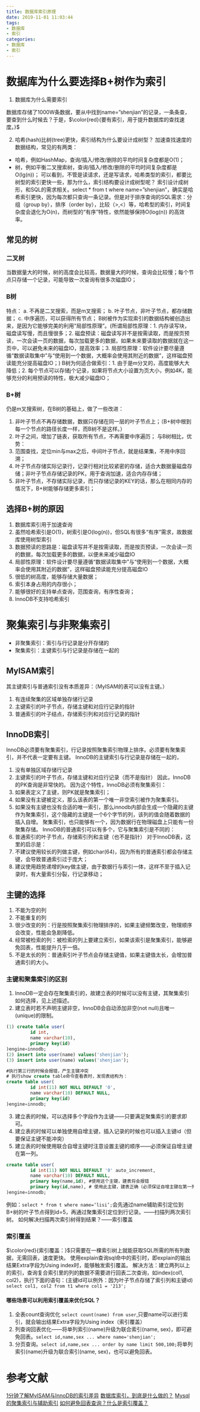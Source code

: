 ```yaml
---
title: 数据库索引原理
date: 2019-11-01 11:03:44
tags: 
- 数据库
- 索引
categories:
- 数据库
- 索引
---
```

# 数据库为什么要选择B+树作为索引
1. 数据库为什么需要索引

数据库存储了1000W条数据，要从中找到name=”shenjian”的记录，一条条查，要查到什么时候去？于是，$\color{red}{要有索引，用于提升数据库的查找速度。}$

2. 哈希(hash)比树(tree)更快，索引结构为什么要设计成树型？
加速查找速度的数据结构，常见的有两类：
- 哈希，例如HashMap，查询/插入/修改/删除的平均时间复杂度都是O(1)；
- 树，例如平衡二叉搜索树，查询/插入/修改/删除的平均时间复杂度都是O(lg(n))；
可以看到，不管是读请求，还是写请求，哈希类型的索引，都要比树型的索引更快一些，那为什么，索引结构要设计成树型呢？
索引设计成树形，和SQL的需求相关。select * from t where name=”shenjian”，确实是哈希索引更快，因为每次都只查询一条记录。但是对于排序查询的SQL需求：分组（group by），排序（order by），比较（>,<）等，哈希型的索引，时间复杂度会退化为O(n)，而树型的“有序”特性，依然能够保持O(log(n)) 的高效率。

## 常见的树
### 二叉树
当数据量大的时候，树的高度会比较高，数据量大的时候，查询会比较慢；每个节点只存储一个记录，可能导致一次查询有很多次磁盘IO；

###  B树
特点：
a. 不再是二叉搜索，而是m叉搜索；
b. 叶子节点，非叶子节点，都存储数据；
c. 中序遍历，可以获得所有节点；
B树被作为实现索引的数据结构被创造出来，是因为它能够完美的利用“局部性原理”。(所谓局部性原理：1. 内存读写块，磁盘读写慢，而且慢很多；2. 磁盘预读：磁盘读写并不是按需读取，而是按页预读，一次会读一页的数据，每次加载更多的数据，如果未来要读取的数据就在这一页中，可以避免未来的磁盘IO，提高效率；3. 局部性原理：软件设计要尽量遵循“数据读取集中”与“使用到一个数据，大概率会使用其附近的数据”，这样磁盘预读能充分提高磁盘IO；)
B树为何适合做索引：1. 由于是m分叉的，高度能够大大降低；2. 每个节点可以存储j个记录，如果将节点大小设置为页大小，例如4K，能够充分的利用预读的特性，极大减少磁盘IO；

### B+树 
仍是m叉搜索树，在B树的基础上，做了一些改进：
1. 非叶子节点不再存储数据，数据只存储在同一层的叶子节点上；（B+树中根到每一个节点的路径长度一样，而B树不是这样。）
2. 叶子之间，增加了链表，获取所有节点，不再需要中序遍历；
与B树相比，优势：
1. 范围查找，定位min与max之后，中间叶子节点，就是结果集，不用中序回溯；
2. 叶子节点存储实际记录行，记录行相对比较紧密的存储，适合大数据量磁盘存储；非叶子节点存储记录的PK，用于查询加速，适合内存存储；
3. 非叶子节点，不存储实际记录，而只存储记录的KEY的话，那么在相同内存的情况下，B+树能够存储更多索引；
## 选择B+树的原因
1. 数据库索引用于加速查询
2. 虽然哈希索引是O(1)，树索引是O(log(n))，但SQL有很多“有序”需求，故数据库使用树型索引
3. 数据预读的思路是：磁盘读写并不是按需读取，而是按页预读，一次会读一页的数据，每次加载更多的数据，以便未来减少磁盘IO
4. 局部性原理：软件设计要尽量遵循“数据读取集中”与“使用到一个数据，大概率会使用其附近的数据”，这样磁盘预读能充分提高磁盘IO
5. 很低的树高度，能够存储大量数据；
6. 索引本身占用的内存很小；
7. 能够很好的支持单点查询，范围查询，有序性查询；
9. InnoDB不支持哈希索引

# 聚集索引与非聚集索引
- 非聚集索引：索引与行记录是分开存储的
- 聚集索引：主键索引与行记录是存储在一起的

## MyISAM索引
其主键索引与普通索引没有本质差异：（MyISAM的表可以没有主键。）
1. 有连续聚集的区域单独存储行记录
2. 主键索引的叶子节点，存储主键和对应行记录的指针
3. 普通索引的叶子结点，存储索引列和对应行记录的指针

## InnoDB索引
InnoDB必须要有聚集索引，行记录按照聚集索引物理上排序。必须要有聚集索引，并不代表一定要有主键。
InnoDB的主键索引与行记录是存储在一起的，
1. 没有单独区域存储行记录
2. 主键索引的叶子节点，存储主键和对应行记录（而不是指针）
因此，InnoDB的PK查询是非常快的。
因为这个特性，InnoDB必须有聚集索引：
1. 如果表定义了主键，则PK就是聚集索引；
2. 如果没有主键被定义，那么该表的第一个唯一非空索引被作为聚集索引。
3. 如果没有主键也没有合适的唯一索引，那么innodb内部会生成一个隐藏的主键作为聚集索引，这个隐藏的主键是一个6个字节的列，该列的值会随着数据的插入自增。
聚集索引，也只能够有一个，因为数据行在物理磁盘上只能有一份聚集存储。
InnoDB的普通索引可以有多个，它与聚集索引是不同的：
1. 普通索引的叶子节点，存储索引列和主键（也不是指针）
对于InnoDB表，这里的启示是：
1. 不建议使用较长的列做主键，例如char(64)，因为所有的普通索引都会存储主键，会导致普通索引过于庞大；
2. 建议使用趋势递增的key做主键，由于数据行与索引一体，这样不至于插入记录时，有大量索引分裂，行记录移动；

## 主键的选择
1. 不能为空的列
2. 不能重复的列
3. 很少改变的列：行是按照聚集索引物理排序的，如果主键频繁改变，物理顺序会改变，性能会急剧降低。
4. 经常被检索的列：被检索的列上要建立索引，如果该索引是聚集索引，能够避免回表，性能提升几乎一倍。
5. 不是太长的列：普通索引叶子节点会存储主键值，如果主键值太长，会增加普通索引的大小。

### 主键和聚集索引的区别
1. InnoDB一定会存在聚集索引的，故建立表的时候可以没有主键，其聚集索引如何选择，见上述描述。
2. 建立表时若不声明主键非空，InnoDB会自动添加非空(not null)且唯一(unique)的限制。
```sql 
(1) create table user(
         id int,
         name varchar(10),
         primary key(id)
)engine=innodb;
(2) insert into user(name) values('shenjian');
(3) insert into user(name) values('shenjian');

#执行第三行的时候会报错，产生主键冲突
# 执行show create table命令查看表时，发现表结构为：
create table user(
         id int(11) NOT NULL DEFAULT '0',
         name varchar(10) DEFAULT NULL,
         primary key(id)
)engine=innodb;
```
3. 建立表的时候，可以选择多个字段作为主键——只要满足聚集索引的要求即可。
4. 建立表的时候可以单独使用自增主键，插入记录的时候也可以插入主键id（但要保证主键不能冲突）
5. 建立表的时候使用联合自增主键时注意设置主键的顺序——必须保证自增主键在第一列。
```SQL 
create table user(
         id int(11) NOT NULL DEFAULT '0' auto_increment,
         name varchar(10) DEFAULT NULL,
         primary key(name,id), #使用这个主键，建表将会报错
         primary key(id,name), # 使用此主键，建表正确（必须保证自增主键在第一列）
)engine=innodb;
```
例如：`select * from t where name=‘lisi’;`会先通过name辅助索引定位到B+树的叶子节点得到id=5，再通过聚集索引定位到行记录。——扫描列两次索引树。
如何解决扫描两次索引树得到结果？——索引覆盖

### 索引覆盖
$\color{red}{索引覆盖：}$只需要在一棵索引树上就能获取SQL所需的所有列数据，无需回表，速度更快。
使用explain查询sql命中的索引时，即explain的输出结果Extra字段为Using index时，能够触发索引覆盖。
解决方法：建立两列以上的索引，查询复合索引里的列的数据不需要进行回表二次查询，如index(col1, col2)，执行下面的语句：(主键id可以例外：因为叶子节点存储了索引列和主键id)
`select col1, col2 from t1 where col1 = '213';`
#### 哪些场景可以利用索引覆盖来优化SQL？
1. 全表count查询优化  `select count(name) from user`,只要name可以进行索引，就会输出结果Extra字段为Using index（索引覆盖）
2. 列查询回表优化——将单列索引(name)升级为联合索引(name, sex)，即可避免回表。`select id,name,sex ... where name='shenjian';`
3. 分页查询。`select id,name,sex ... order by name limit 500,100;`将单列索引(name)升级为联合索引(name, sex)，也可以避免回表。

# 参考文献
[1分钟了解MyISAM与InnoDB的索引差异](https://mp.weixin.qq.com/s/FUXPXKfKyjxAvMUFHZm9UQ)
[数据库索引，到底是什么做的？](https://mp.weixin.qq.com/s/YMbRJwyjutGMD1KpI_fS0A)
[Mysql的聚集索引与辅助索引](https://www.jianshu.com/p/3cd3cec2e28c)
[如何避免回表查询？什么是索引覆盖？](https://mp.weixin.qq.com/s/y0pjtNUZhOW2ZBOy4m-xsA)